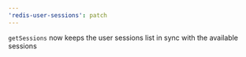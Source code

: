 ```yaml
---
'redis-user-sessions': patch
---
```


`getSessions` now keeps the user sessions list in sync with the available sessions
